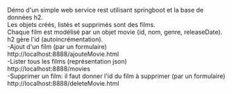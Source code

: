Démo d'un simple web service rest utilisant springboot et la base de données h2.<br />
Les objets créés, listés et supprimés sont des films.<br />
Chaque film est modélisé par un objet movie {id, nom, genre, releaseDate).<br />
h2 gère l'id (autoincrémentation).<br />
-Ajout d'un film (par un formulaire)<br />
  http://localhost:8888/ajouteMovie.html<br />
-Lister tous les films (représentation json)<br />
  http://localhost:8888/movies<br />
-Supprimer un film: il faut donner l'id du film à supprimer (par un formulaire)<br />
  http://localhost:8888/deleteMovie.html<br />

